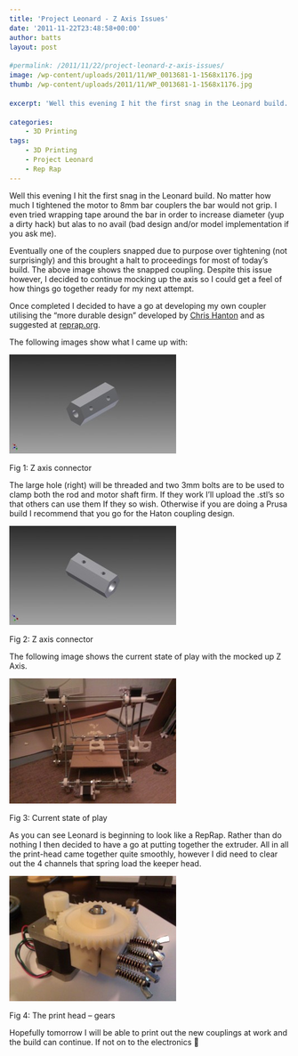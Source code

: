 ```yaml
---
title: 'Project Leonard - Z Axis Issues'
date: '2011-11-22T23:48:58+00:00'
author: batts
layout: post

#permalink: /2011/11/22/project-leonard-z-axis-issues/
image: /wp-content/uploads/2011/11/WP_0013681-1-1568x1176.jpg
thumb: /wp-content/uploads/2011/11/WP_0013681-1-1568x1176.jpg

excerpt: 'Well this evening I hit the first snag in the Leonard build. No matter how much I tightened the motor to 8mm bar couplers the bar would not grip.'

categories:
    - 3D Printing
tags:
    - 3D Printing
    - Project Leonard
    - Rep Rap
---
```


Well this evening I hit the first snag in the Leonard build. No matter how much I tightened the motor to 8mm bar couplers the bar would not grip. I even tried wrapping tape around the bar in order to increase diameter (yup a dirty hack) but alas to no avail (bad design and/or model implementation if you ask me).

Eventually one of the couplers snapped due to purpose over tightening (not surprisingly) and this brought a halt to proceedings for most of today’s build. The above image shows the snapped coupling. Despite this issue however, I decided to continue mocking up the axis so I could get a feel of how things go together ready for my next attempt.

Once completed I decided to have a go at developing my own coupler utilising the “more durable design” developed by [Chris Hanton](http://reprap.org/wiki/Mendel:_Prusa_durable_z-axis_motor_coupling) and as suggested at [reprap.org](http://reprap.org/wiki/Prusa_Mendel_Assembly).

The following images show what I came up with:

![](/wp-content/uploads/2011/11/zConnector_2-300x178.jpg "Z Connector")

<span class="caption">Fig 1: Z axis connector</span>

The large hole (right) will be threaded and two 3mm bolts are to be used to clamp both the rod and motor shaft firm. If they work I’ll upload the .stl’s so that others can use them If they so wish. Otherwise if you are doing a Prusa build I recommend that you go for the Haton coupling design.

[![](/wp-content/uploads/2011/11/zConnector-300x178.jpg "zConnector")](/wp-content/uploads/2011/11/zConnector.jpg)

<span class="caption">Fig 2: Z axis connector</span>

The following image shows the current state of play with the mocked up Z Axis.

![](/wp-content/uploads/2011/11/WP_001383-300x225.jpg "Current state of play")

<span class="caption">Fig 3: Current state of play</span>

As you can see Leonard is beginning to look like a RepRap. Rather than do nothing I then decided to have a go at putting together the extruder. All in all the print-head came together quite smoothly, however I did need to clear out the 4 channels that spring load the keeper head.

[![](/wp-content/uploads/2011/11/WP_001389-300x225.jpg "WP_001389")](/wp-content/uploads/2011/11/WP_001389.jpg)

<span class="caption">Fig 4: The print head – gears</span>

Hopefully tomorrow I will be able to print out the new couplings at work and the build can continue. If not on to the electronics 🙂